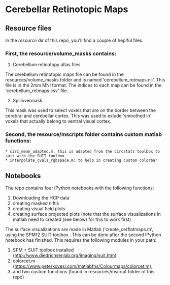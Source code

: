 # Cerebellar Retinotopic Maps

## Resource files

In the *resource* dir of this repo, you'll find a couple of heplful files. 

### First, the resource/volume_masks contains:

1. Cerebellum retinotopy atlas files

The cerebellum retinotopic maps file can be found in the resources/volume_masks folder and is named 'cerebellum_retmaps.nii'. This file is in the 2mm MNI format. The indices to each map can be found in the 'cerebellum_retmaps.csv' file.

2. Spillovermask

This mask was used to select voxels that are on the border between the cerebral and cerebellar cortex. This was used to exlude 'smoothed in' voxels that actually belong to ventral visual cortex.

### Second, the resource/mscripts folder contains custom matlab functions:

    * circ_mean_adapted.m: this is adapted from the circstats toolbox to suit with the SUIT toolbox 
    * interpolate_cvals_rgbspace.m: to help in creating custom colorbar 

## Notebooks

The repo contains four IPython notebooks with the following functions:

1. Downloading the HCP data
2. creating masked niftis
3. creating visual field plots
4. creating surface projected plots (note that the surface visualizations in matlab need to created (see below) for this to work first)

The surface visualizations are made in Matlab ('create_cerflatmaps.m', using the SPM12 SUIT toolbox . This can be done after the second IPython notebook has finished. This requires the following modules in your path:

1. SPM + SUIT toolbox installed (http://www.diedrichsenlab.org/imaging/suit.htm)
2. colorcet.m (https://www.peterkovesi.com/matlabfns/Colourmaps/colorcet.m), 
3. and two custom functions (found in resources/mscript folder of this repo)


